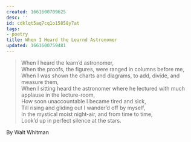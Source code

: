 ```yaml
---
created: 1661600709625
desc: ''
id: cdklqt5aq7cq1o15858y7at
tags:
- poetry
title: When I Heard the Learnd Astronomer
updated: 1661600759481
---
```

   
> When I heard the learn’d astronomer,     
> When the proofs, the figures, were ranged in columns before me,     
> When I was shown the charts and diagrams, to add, divide, and measure them,     
> When I sitting heard the astronomer where he lectured with much applause in the lecture-room,     
> How soon unaccountable I became tired and sick,     
> Till rising and gliding out I wander’d off by myself,     
> In the mystical moist night-air, and from time to time,     
> Look’d up in perfect silence at the stars.   
   
By Walt Whitman